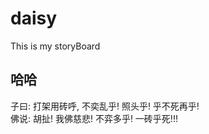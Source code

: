 daisy
=====

This is my storyBoard

哈哈
---
子曰: 打架用砖呼, 不奕乱乎! 照头乎! 乎不死再乎! <br/>
佛说: 胡扯! 我佛慈悲! 不弈多乎! 一砖乎死!!! 
